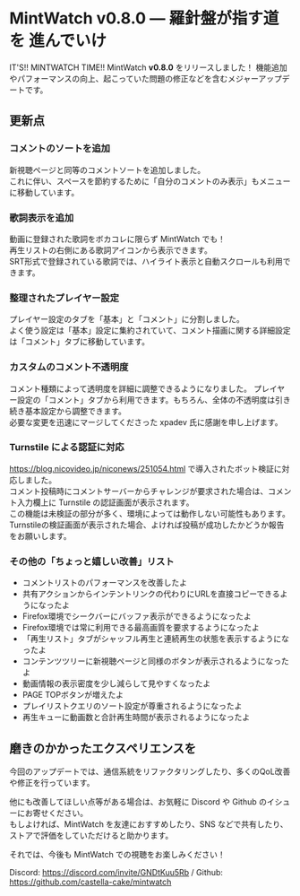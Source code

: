 # MintWatch v0.8.0 ― 羅針盤が指す道を 進んでいけ
IT'S!! MINTWATCH TIME!! MintWatch **v0.8.0** をリリースしました！ 
機能追加やパフォーマンスの向上、起こっていた問題の修正などを含むメジャーアップデートです。   

## 更新点

### コメントのソートを追加
新視聴ページと同等のコメントソートを追加しました。   
これに伴い、スペースを節約するために「自分のコメントのみ表示」もメニューに移動しています。   

### 歌詞表示を追加
動画に登録された歌詞をボカコレに限らず MintWatch でも！   
再生リストの右側にある歌詞アイコンから表示できます。   
SRT形式で登録されている歌詞では、ハイライト表示と自動スクロールも利用できます。    

### 整理されたプレイヤー設定
プレイヤー設定のタブを「基本」と「コメント」に分割しました。   
よく使う設定は「基本」設定に集約されていて、コメント描画に関する詳細設定は「コメント」タブに移動しています。

### カスタムのコメント不透明度
コメント種類によって透明度を詳細に調整できるようになりました。
プレイヤー設定の「コメント」タブから利用できます。もちろん、全体の不透明度は引き続き基本設定から調整できます。   
必要な変更を迅速にマージしてくださった xpadev 氏に感謝を申し上げます。

### Turnstile による認証に対応
https://blog.nicovideo.jp/niconews/251054.html で導入されたボット検証に対応しました。   
コメント投稿時にコメントサーバーからチャレンジが要求された場合は、コメント入力欄上に Turnstile の認証画面が表示されます。   
この機能は未検証の部分が多く、環境によっては動作しない可能性もあります。   
Turnstileの検証画面が表示された場合、よければ投稿が成功したかどうか報告をお願いします。

### その他の「ちょっと嬉しい改善」リスト
- コメントリストのパフォーマンスを改善したよ
- 共有アクションからインテントリンクの代わりにURLを直接コピーできるようになったよ
- Firefox環境でシークバーにバッファ表示ができるようになったよ
- Firefox環境では常に利用できる最高画質を要求するようになったよ
- 「再生リスト」タブがシャッフル再生と連続再生の状態を表示するようになったよ
- コンテンツツリーに新視聴ページと同様のボタンが表示されるようになったよ
- 動画情報の表示密度を少し減らして見やすくなったよ
- PAGE TOPボタンが増えたよ
- プレイリストクエリのソート設定が尊重されるようになったよ
- 再生キューに動画数と合計再生時間が表示されるようになったよ

## 磨きのかかったエクスペリエンスを
今回のアップデートでは、通信系統をリファクタリングしたり、多くのQoL改善や修正を行っています。

他にも改善してほしい点等がある場合は、お気軽に Discord や Github のイシューにお寄せください。   
もしよければ、MintWatch を友達におすすめしたり、SNS などで共有したり、ストアで評価をしていただけると助かります。   

それでは、今後も MintWatch での視聴をお楽しみください！

Discord: https://discord.com/invite/GNDtKuu5Rb / Github: https://github.com/castella-cake/mintwatch   
